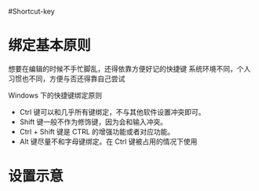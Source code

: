 #Shortcut-key

# 绑定基本原则
想要在编辑的时候不手忙脚乱，还得依靠方便好记的快捷键
系统环境不同，个人习惯也不同，方便与否还得靠自己尝试

Windows 下的快捷键绑定原则
-   Ctrl 键可以和几乎所有键绑定，不与其他软件设置冲突即可。
-   Shift 键一般不作为修饰键，因为会和输入冲突。
-   Ctrl + Shift 键是 CTRL 的增强功能或者对应功能。
-   Alt 键尽量不和字母键绑定。在 Ctrl 键被占用的情况下使用

# 设置示意
